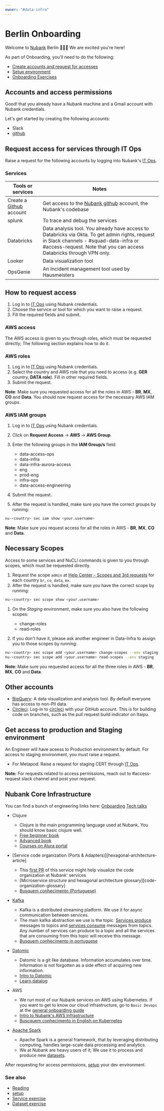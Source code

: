 ```yaml
---
owner: "#data-infra"
---
```


# Berlin Onboarding

Welcome to [Nubank](https://nubank.com.br/) Berlin :tada:🇩🇪  We are excited you're here!

As part of Onboarding, you'll need to do the following:

* [Create accounts and request for accesses](#accounts-and-access-permissions)
* [Setup environment](setup.md)
* [Onboarding Exercises](setup.md)

## Accounts and access permissions

Good! that you already have a Nubank machine and a Gmail account with Nubank credentials.

Let's get started by creating the following accounts:

* Slack
* [github](https://github.com/)

## Request access for services through IT Ops

Raise a request for the following accounts by logging into Nubank's [IT Ops](https://nubank.atlassian.net/servicedesk/customer/portals).

### Services

|Tools or services|Notes|
|----------------|---------|
|Create a [Github](https://github.com/) account|Get access to the [Nubank github](https://github.com/nubank/) account, the Nubank's codebase|
|splunk|To trace and debug the services|
|Databricks|Data analysis tool. You already have access to Databricks via Okta. To get admin rights, request in Slack channels - #squad-data-infra or #access-request. Note that you can access Databricks through VPN only.|
|Looker|Data visualization tool|
|OpsGenie|An Incident management tool used by Hausmeisters|

## How to request access

1. Log in to [IT Ops](https://nubank.atlassian.net/servicedesk/customer/portals) using Nubank credentials.
1. Choose the service or tool for which you want to raise a request.
1. Fill the required fields and submit.

### AWS access

The AWS access is given to you through roles, which must be requested directly; The following section explains how to do it.

### AWS roles

1. Log in to [IT Ops](https://nubank.atlassian.net/servicedesk/customer/portal/53/group/241/create/880) using Nubank credentials.
1. Select the country and AWS role that you need to access (e.g. **GER** country, **DATA role**). Fill in other required fields.
1. Submit the request.

**Note**: Make sure you requested access for all the roles in AWS - **BR**, **MX**, **CO** and **Data**.
You should now request access for the necessary AWS IAM groups.

### AWS IAM groups

1. Log in to [IT Ops](https://nubank.atlassian.net/servicedesk/customer/portal/53/group/241/create/882) using Nubank credentials.
1. Click on **Request Access** -> **AWS** -> **AWS Group**.
1. Enter the following groups in the **IAM Group/s** field:

    * data-access-ops
    * data-infra
    * data-infra-aurora-access
    * eng
    * prod-eng
    * infra-ops
    * data-access-engineering

1. Submit the request.
1. After the request is handled, make sure you have the correct groups by running:

```bash
nu-<country> sec iam show <your.username>
```

**Note**: Make sure you request access for all the roles in AWS - **BR**, **MX**, **CO** and **Data**.

## Necessary Scopes

Access to some services and NuCLI commands is given to you through scopes, which must be requested directly.

1. Request the scope `admin` at [Help Center - Scopes and 3rd requests](https://nubank.atlassian.net/servicedesk/customer/portal/29/group/176/create/802) for each country `br`, `co`, `data`, `mx`.
1. After the request is handled, make sure you have the correct scope by running:

```bash
nu-<country> sec scope show <your.username>
```

1. On the *Staging* environment, make sure you also have the following scopes:

    * change-roles
    * read-roles

1. If you don't have it, please ask another engineer in Data-Infra to assign you to those scopes by running:

```bash
nu-<country> sec scope add <your.username> change-scopes --env staging
nu-<country> sec scope add <your.username> read-scopes --env staging
```

**Note**: Make sure you requested access for all the three roles in AWS - **BR**, **MX**, **CO** and **Data**.

## Other accounts

* [BigQuery](https://wiki.nubank.com.br/index.php/BigQuery): A data visualization and analysis tool. By default everyone has access to non-PII data.
* [Circleci](https://circleci.com): Log-in to [circleci](https://circleci.com) with your GitHub account.
  This is for building code on branches, such as the pull request
  build indicator on Itaipu.

## Get access to production and Staging environment

An Engineer will have aceess to Production environment by default. For access to staging environment, you must raise a request.

* For Metapod: Raise a request for staging CERT through [IT Ops](https://nubank.atlassian.net/servicedesk/customer/portal/29/group/176/create/802).

 **Note:** For requests related to access permissions, reach out to #access-request slack channel and post your request.

## Nubank Core Infrastructure

You can find a bunch of engineering links here:  [Onboarding](https://wiki.nubank.com.br/index.php/Engineering_Chapter/Onboarding)
[Tech talks](https://wiki.nubank.com.br/index.php/Busquem_Conhecimento3)

* Clojure
  * Clojure is the main programming language used at Nubank. You should know basic clojure well.
  * [Free beginner book](https://www.braveclojure.com/clojure-for-the-brave-and-true/)
  * [Advanced book](https://pragprog.com/book/vmclojeco/clojure-applied)
  * [Courses on Alura portal](https://courses.alura.online/loginForm?urlAfterLogin=/loginForm)
* [Service code organization (Ports & Adapters)][hexagonal-architecture-article]
  * This [first PR](https://github.com/nubank/savings-accounts/pull/1/files?diff=unified) of this service might help visualize the code organization at Nubank' services
  * [Microservice structure and hexagonal architecture glossary][code-organization-glossary]
  * [Busquem conhecimento (Portuguese)](https://wiki.nubank.cofeedbacksm.br/index.php/Busquem_Conhecimento#Ports_.26_Adapters)
* [Kafka](http://kafka.apache.org/intro)
  * Kafka is a distributed streaming platform. We use it for async communication between services.
  * The main kafka abstraction we use is the topic. [Services produce](https://github.com/nubank/bleach/blob/master/src/bleach/diplomat/producer.clj) messages to topics and [services consume](https://github.com/nubank/bleach/blob/master/src/bleach/diplomat/consumer.clj) messages from topics. Any number of services can produce to a topic and all the services that are consuming from this topic will receive this message.
  * [Busquem conhecimento in portuguese](https://wiki.nubank.com.br/index.php/Busquem_Conhecimento#Kafka)
* [Datomic](http://docs.datomic.com/tutorial.html)
  * Datomic is a git like database. Information accumulates over time. Information is not forgotten as a side effect of acquiring new information.
  * [Intro to Datomic](https://www.youtube.com/watch?v=RKcqYZZ9RDY)
  * [Learn datalog](http://www.learndatalogtoday.org/)

* AWS
  * We run most of our Nubank services on AWS using Kubernetes. If you want to get to know our cloud infrastructure, go to `Basic Devops` at the [general onboarding guide](https://docs.google.com/a/nubank.com.br/document/d/1x6soXtlFli-I6zaGyUI-oG3k87ASaICoqr698NhFwwQ/edit?usp=sharing)
  * [Intro to Nubank's AWS Infrastructure](https://wiki.nubank.com.br/index.php/Busquem_Conhecimento#Intro_to_Nubank.27s_AWS_Infrastructure)
  * [Buscquem conhecimento in English on Kubernetes](https://www.youtube.com/watch?v=93O8C4cKd1g)

* [Apache Spark](https://spark.apache.org/)
  * Apache Spark is a general framework, that by leveraging distributing computing, handles large-scale data processing and analytics.
  * We at Nubank are heavy users of it; We use it to process and produce new [datasets](https://github.com/nubank/data-platform-docs/blob/master/glossary.md#dataset).

After requesting for access permissions, [setup](setup.md) your dev environment.

### See also

* [Reading](reading.md)
* [setup](setup.md)
* [Service exercise](service-exercise.md)
* [Dataset exercise](dataset-exercise.md)
